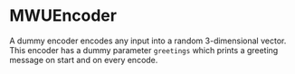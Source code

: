 # MWUEncoder

A dummy encoder encodes any input into a random 3-dimensional vector. This encoder has a dummy parameter `greetings` which prints a greeting message on start and on every encode. 
